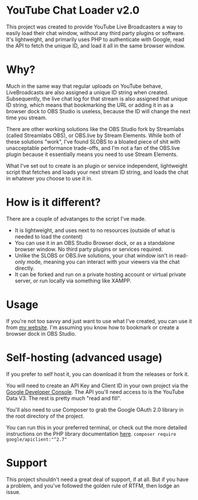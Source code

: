 # YouTube Chat Loader v2.0
This project was created to provide YouTube Live Broadcasters a way to easily load their chat window, without any third party plugins or software. It's lightweight, and primarily uses PHP to authenticate with Google, read the API to fetch the unique ID, and load it all in the same browser window.

# Why?
Much in the same way that regular uploads on YouTube behave, LiveBroadcasts are also assigned a unique ID string when created. Subsequently, the live chat log for that stream is also assigned that unique ID string, which means that bookmarking the URL or adding it in as a browser dock to OBS Studio is useless, because the ID will change the next time you stream.

There are other working solutions like the OBS Studio fork by Streamlabs (called Streamlabs OBS), or OBS.live by Stream Elements. While both of these solutions "work", I've found SLOBS to a bloated piece of shit with unacceptable performance trade-offs, and I'm not a fan of the OBS.live plugin because it essentially means you need to use Stream Elements.

What I've set out to create is an plugin or service independent, lightweight script that fetches and loads your next stream ID string, and loads the chat in whatever you choose to use it in.

# How is it different?
There are a couple of advatanges to the script I've made.
- It is lightweight, and uses next to no resources (outside of what is needed to load the content)
- You can use it in an OBS Studio Browser dock, or as a standalone browser window. No third party plugins or services required.
- Unlike the SLOBS or OBS.live solutions, your chat window isn't in read-only mode, meaning you can interact with your viewers via the chat directly.
- It can be forked and run on a private hosting account or virtual private server, or run locally via something like XAMPP.

# Usage
If you're not too savvy and just want to use what I've created, you can use it from [my website](https://ytchat.hyp3r.tv/). I'm assuming you know how to bookmark or create a browser dock in OBS Studio.

# Self-hosting (advanced usage)
If you prefer to self host it, you can download it from the releases or fork it.

You will need to create an API Key and Client ID in your own project via the [Google Developer Console](https://console.developers.google.com). The API you'll need access to is the YouTube Data V3. The rest is pretty much "read and fill".

You'll also need to use Composer to grab the Google OAuth 2.0 library in the root directory of the project.

You can run this in your preferred terminal, or check out the more detailed instructions on the PHP library documentation [here](https://github.com/googleapis/google-api-php-client#composer).
```composer require google/apiclient:"^2.7"```

# Support
This project shouldn't need a great deal of support, if at all. But if you have a problem, and you've followed the golden rule of RTFM, then lodge an issue.
